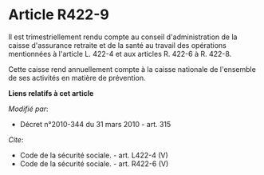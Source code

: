 # Article R422-9

Il est trimestriellement rendu compte au conseil d'administration de la caisse d'assurance retraite et de la santé au travail
des opérations mentionnées à l'article L. 422-4 et aux articles R. 422-6 à R. 422-8. 

Cette caisse rend annuellement compte à la caisse nationale de l'ensemble de ses activités en matière de prévention.

**Liens relatifs à cet article**

_Modifié par_:

  - Décret n°2010-344 du 31 mars 2010 - art. 315

_Cite_:

  - Code de la sécurité sociale. - art. L422-4 (V)
  - Code de la sécurité sociale. - art. R422-6 (V)
